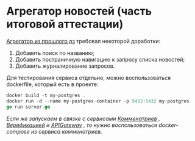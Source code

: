 # Агрегатор новостей (часть итоговой аттестации)

[Агрегатор из прошлого дз](https://github.com/DoktorGhost/36a2) требовал некоторой доработки:  
1. Добавить поиск по названию;
2. Добавить постраничную навигацию к запросу списка новостей;
3. Добавить журналирование запросов.

Для тестирования сервиса отдельно, можно воспользоваться dockerfile, который есть в проекте:
``` go
docker build -t my-postgres .  
docker run -d --name my-postgres-container -p 5432:5432 my-postgres
go run server.go
```

*Если же запускаем в связке с сервисами [Комменатриев](https://github.com/DoktorGhost/comments) , [Верификацией](https://github.com/DoktorGhost/verification) и [APIGateway](https://github.com/DoktorGhost/api_gateway) , то нужно воспользоваться docker-compose из сервиса комменатриев.*
